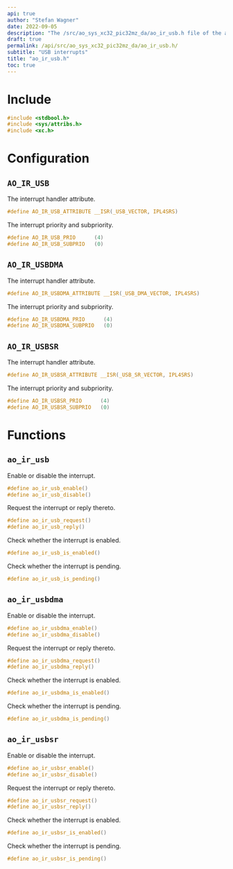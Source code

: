 ```yaml
---
api: true
author: "Stefan Wagner"
date: 2022-09-05
description: "The /src/ao_sys_xc32_pic32mz_da/ao_ir_usb.h file of the ao real-time operating system."
draft: true
permalink: /api/src/ao_sys_xc32_pic32mz_da/ao_ir_usb.h/
subtitle: "USB interrupts"
title: "ao_ir_usb.h"
toc: true
---
```


# Include

```c
#include <stdbool.h>
#include <sys/attribs.h>
#include <xc.h>
```

# Configuration

## `AO_IR_USB`

The interrupt handler attribute.

```c
#define AO_IR_USB_ATTRIBUTE __ISR(_USB_VECTOR, IPL4SRS)
```

The interrupt priority and subpriority.

```c
#define AO_IR_USB_PRIO      (4)
#define AO_IR_USB_SUBPRIO   (0)
```

## `AO_IR_USBDMA`

The interrupt handler attribute.

```c
#define AO_IR_USBDMA_ATTRIBUTE __ISR(_USB_DMA_VECTOR, IPL4SRS)
```

The interrupt priority and subpriority.

```c
#define AO_IR_USBDMA_PRIO      (4)
#define AO_IR_USBDMA_SUBPRIO   (0)
```

## `AO_IR_USBSR`

The interrupt handler attribute.

```c
#define AO_IR_USBSR_ATTRIBUTE __ISR(_USB_SR_VECTOR, IPL4SRS)
```

The interrupt priority and subpriority.

```c
#define AO_IR_USBSR_PRIO      (4)
#define AO_IR_USBSR_SUBPRIO   (0)
```

# Functions

## `ao_ir_usb`

Enable or disable the interrupt.

```c
#define ao_ir_usb_enable()
#define ao_ir_usb_disable()
```

Request the interrupt or reply thereto.

```c
#define ao_ir_usb_request()
#define ao_ir_usb_reply()
```

Check whether the interrupt is enabled.

```c
#define ao_ir_usb_is_enabled()
```

Check whether the interrupt is pending.

```c
#define ao_ir_usb_is_pending()
```

## `ao_ir_usbdma`

Enable or disable the interrupt.

```c
#define ao_ir_usbdma_enable()
#define ao_ir_usbdma_disable()
```

Request the interrupt or reply thereto.

```c
#define ao_ir_usbdma_request()
#define ao_ir_usbdma_reply()
```

Check whether the interrupt is enabled.

```c
#define ao_ir_usbdma_is_enabled()
```

Check whether the interrupt is pending.

```c
#define ao_ir_usbdma_is_pending()
```

## `ao_ir_usbsr`

Enable or disable the interrupt.

```c
#define ao_ir_usbsr_enable()
#define ao_ir_usbsr_disable()
```

Request the interrupt or reply thereto.

```c
#define ao_ir_usbsr_request()
#define ao_ir_usbsr_reply()
```

Check whether the interrupt is enabled.

```c
#define ao_ir_usbsr_is_enabled()
```

Check whether the interrupt is pending.

```c
#define ao_ir_usbsr_is_pending()
```

